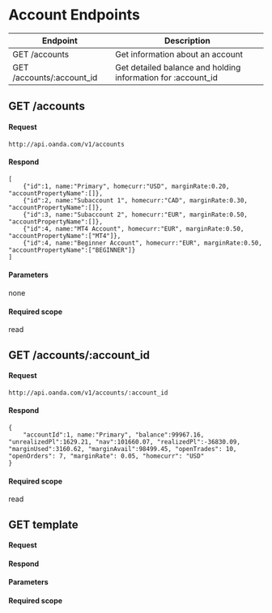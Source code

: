 # Account Endpoints

| Endpoint | Description |
| ---- | ---- |
| GET /accounts | Get information about an account |
| GET /accounts/:account_id | Get detailed balance and holding information for :account_id |

## GET /accounts

#### Request
    http://api.oanda.com/v1/accounts

#### Respond
    [
        {"id":1, name:"Primary", homecurr:"USD", marginRate:0.20, "accountPropertyName":[]},
        {"id":2, name:"Subaccount 1", homecurr:"CAD", marginRate:0.30, "accountPropertyName":[]},
        {"id":3, name:"Subaccount 2", homecurr:"EUR", marginRate:0.50, "accountPropertyName":[]},
        {"id":4, name:"MT4 Account", homecurr:"EUR", marginRate:0.50, "accountPropertyName":["MT4"]},
        {"id":4, name:"Beginner Account", homecurr:"EUR", marginRate:0.50, "accountPropertyName":["BEGINNER"]}
    ]

#### Parameters
none

#### Required scope
read

## GET /accounts/:account_id
#### Request
    http://api.oanda.com/v1/accounts/:account_id

#### Respond
    {
        "accountId":1, name:"Primary", "balance":99967.16, "unrealizedPl":1629.21, "nav":101660.07, "realizedPl":-36830.09, "marginUsed":3160.62, "marginAvail":98499.45, "openTrades": 10, "openOrders": 7, "marginRate": 0.05, "homecurr": "USD" 
    }

#### Required scope
read



## GET template
#### Request
#### Respond
#### Parameters
#### Required scope
